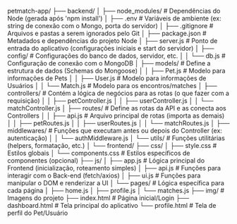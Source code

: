 petmatch-app/
├── backend/
│   ├── node_modules/       # Dependências do Node (gerada após 'npm install')
│   ├── .env                # Variáveis de ambiente (ex: string de conexão com o Mongo, porta do servidor)
│   ├── .gitignore          # Arquivos e pastas a serem ignorados pelo Git
│   ├── package.json        # Metadados e dependências do projeto Node
│   ├── server.js           # Ponto de entrada do aplicativo (configurações iniciais e start do servidor)
│   ├── config/             # Configurações do banco de dados, servidor, etc.
│   │   └── db.js           # Configuração de conexão com o MongoDB
│   ├── models/             # Define a estrutura de dados (Schemas do Mongoose)
│   │   ├── Pet.js          # Modelo para informações de Pets
│   │   ├── User.js         # Modelo para informações de Usuários
│   │   └── Match.js        # Modelo para os encontros/matches
│   ├── controllers/        # Contém a lógica de negócios para as rotas (o que fazer com a requisição)
│   │   ├── petController.js
│   │   ├── userController.js
│   │   └── matchController.js
│   ├── routes/             # Define as rotas da API e as conecta aos Controllers
│   │   ├── api.js          # Arquivo principal de rotas (importa as demais)
│   │   ├── petRoutes.js
│   │   ├── userRoutes.js
│   │   └── matchRoutes.js
│   ├── middlewares/        # Funções que executam antes ou depois do Controller (ex: autenticação)
│   │   └── authMiddleware.js
│   └── utils/              # Funções utilitárias (helpers, formatação, etc.)
│
└── frontend/
    ├── css/
    │   ├── style.css       # Estilos globais
    │   └── components.css  # Estilos específicos de componentes (opcional)
    ├── js/
    │   ├── app.js          # Lógica principal do Frontend (inicialização, roteamento simples)
    │   ├── api.js          # Funções para interagir com o Back-end (fetch/axios)
    │   ├── ui.js           # Funções para manipular o DOM e renderizar a UI
    │   └── pages/          # Lógica específica para cada página
    │       ├── home.js
    │       ├── profile.js
    │       └── matches.js
    ├── img/                # Imagens do projeto
    ├── index.html          # Página inicial/Login
    ├── dashboard.html      # Tela principal do aplicativo
    └── profile.html        # Tela de perfil do Pet/Usuário